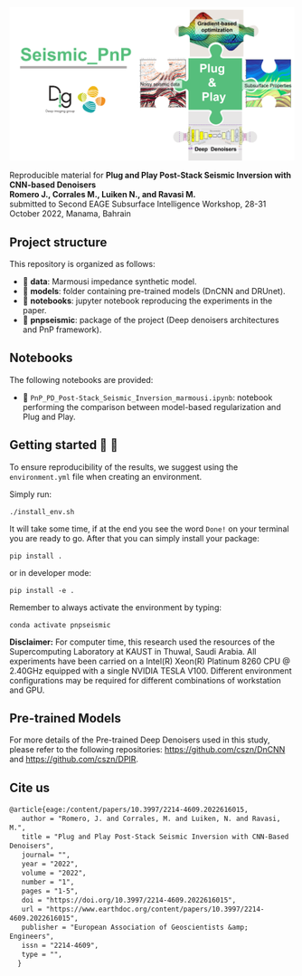 ![LOGO](https://github.com/DIG-Kaust/Seismic_PnP/blob/main/PnP_logo.png)  

Reproducible material for **Plug and Play Post-Stack Seismic Inversion with CNN-based Denoisers \
Romero J., Corrales M., Luiken N., and Ravasi M.** \
submitted to Second EAGE Subsurface Intelligence Workshop, 28-31 October 2022, Manama, Bahrain


## Project structure 
This repository is organized as follows:

- :open_file_folder: **data**: Marmousi impedance synthetic model.
- :open_file_folder: **models**: folder containing pre-trained models (DnCNN and DRUnet).
- :open_file_folder: **notebooks**: jupyter notebook reproducing the experiments in the paper.
- :open_file_folder: **pnpseismic**: package of the project (Deep denoisers architectures and PnP framework).

## Notebooks 
The following notebooks are provided:

- :orange_book: ``PnP_PD_Post-Stack_Seismic_Inversion_marmousi.ipynb``: notebook performing the comparison between model-based regularization and Plug and Play.


## Getting started :space_invader: :robot:
To ensure reproducibility of the results, we suggest using the `environment.yml` file when creating an environment.

Simply run:
```
./install_env.sh
```
It will take some time, if at the end you see the word `Done!` on your terminal you are ready to go. After that you can simply install your package:
```
pip install .
```
or in developer mode:
```
pip install -e .
```
Remember to always activate the environment by typing:
```
conda activate pnpseismic
```
**Disclaimer:** For computer time, this research used the resources of the Supercomputing Laboratory at KAUST in Thuwal, Saudi Arabia. All experiments have been carried on a Intel(R) Xeon(R) Platinum 8260 CPU @ 2.40GHz equipped with a single NVIDIA TESLA V100. Different environment 
configurations may be required for different combinations of workstation and GPU.

## Pre-trained Models
For more details of the Pre-trained Deep Denoisers used in this study, please refer to the following repositories: https://github.com/cszn/DnCNN and https://github.com/cszn/DPIR.  


## Cite us 

```
@article{eage:/content/papers/10.3997/2214-4609.2022616015,
   author = "Romero, J. and Corrales, M. and Luiken, N. and Ravasi, M.",
   title = "Plug and Play Post-Stack Seismic Inversion with CNN-Based Denoisers", 
   journal= "",
   year = "2022",
   volume = "2022",
   number = "1",
   pages = "1-5",
   doi = "https://doi.org/10.3997/2214-4609.2022616015",
   url = "https://www.earthdoc.org/content/papers/10.3997/2214-4609.2022616015",
   publisher = "European Association of Geoscientists &amp; Engineers",
   issn = "2214-4609",
   type = "",
  }
```
